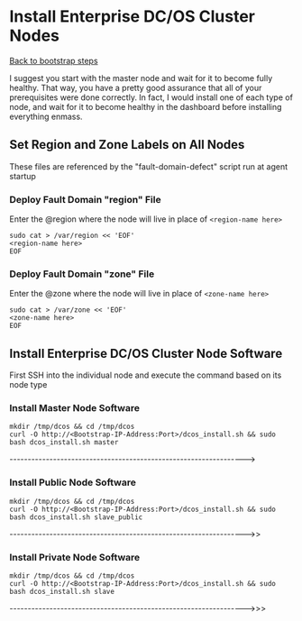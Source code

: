 # Install Enterprise DC/OS Cluster Nodes
[Back to bootstrap steps](https://github.com/jdyver/Enterprise-DC-OS-LATEST-Install-Cheatsheet/blob/master/2%20-%20Bootstrap%20Preparation.md)

I suggest you start with the master node and wait for it to become fully healthy.  That way, you have a pretty good assurance that all of your prerequisites were done correctly.  In fact, I would install one of each type of node, and wait for it to become healthy in the dashboard before installing everything enmass.

## Set Region and Zone Labels on All Nodes
These files are referenced by the "fault-domain-defect" script run at agent startup

### Deploy Fault Domain "region" File
Enter the @region where the node will live in place of `<region-name here>`
```
sudo cat > /var/region << 'EOF'
<region-name here>
EOF
```

### Deploy Fault Domain "zone" File
Enter the @zone where the node will live in place of `<zone-name here>`
```
sudo cat > /var/zone << 'EOF'
<zone-name here>
EOF
```

## Install Enterprise DC/OS Cluster Node Software
First SSH into the individual node and execute the command based on its node type

### Install Master Node Software
```
mkdir /tmp/dcos && cd /tmp/dcos
curl -O http://<Bootstrap-IP-Address:Port>/dcos_install.sh && sudo bash dcos_install.sh master
```
----------------------------------------------------------------->

### Install Public Node Software
```
mkdir /tmp/dcos && cd /tmp/dcos
curl -O http://<Bootstrap-IP-Address:Port>/dcos_install.sh && sudo bash dcos_install.sh slave_public
```
----------------------------------------------------------------->>

### Install Private Node Software
```
mkdir /tmp/dcos && cd /tmp/dcos
curl -O http://<Bootstrap-IP-Address:Port>/dcos_install.sh && sudo bash dcos_install.sh slave
```
----------------------------------------------------------------->>>

